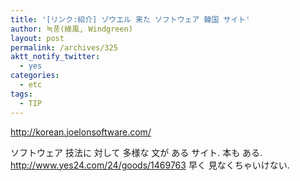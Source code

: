 ```yaml
---
title: '[リンク:紹介] ゾウエル 来た ソフトウェア 韓国 サイト'
author: 녹풍(綠風, Windgreen)
layout: post
permalink: /archives/325
aktt_notify_twitter:
  - yes
categories:
  - etc
tags:
  - TIP
---
```

<a href="http://korean.joelonsoftware.com/" target="_blank">http://korean.joelonsoftware.com/</a>

ソフトウェア 技法に 対して 多様な 文が ある サイト. 本も ある. <a href="http://www.yes24.com/24/goods/1469763" target="_blank">http://www.yes24.com/24/goods/1469763</a>&nbsp;早く 見なくちゃいけない.